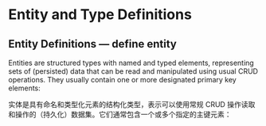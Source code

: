 # Entity and Type Definitions

## Entity Definitions — define entity

Entities are structured types with named and typed elements, representing sets of (persisted) data that can be read and manipulated using usual CRUD operations. They usually contain one or more designated primary key elements:

实体是具有命名和类型化元素的结构化类型，表示可以使用常规 CRUD 操作读取和操作的（持久化）数据集。它们通常包含一个或多个指定的主键元素：
